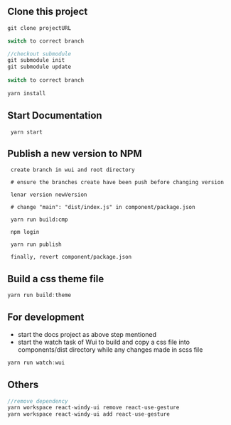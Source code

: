 ## Clone this project
```js
git clone projectURL

switch to correct branch

//checkout submodule
git submodule init
git submodule update
  
switch to correct branch
    
yarn install

```


## Start Documentation
```
 yarn start
```

## Publish a new version to NPM
```
 create branch in wui and root directory 
 
 # ensure the branches create have been push before changing version 
 
 lenar version newVersion
 
 # change "main": "dist/index.js" in component/package.json
 
 yarn run build:cmp
 
 npm login
 
 yarn run publish
 
 finally, revert component/package.json
```

## Build a css theme file
```js
yarn run build:theme 

```

## For development
* start the docs project as above step mentioned
* start the watch task of Wui to build and copy a css file into components/dist directory while any changes made in scss file
```js
yarn run watch:wui
```


## Others
```js
//remove dependency
yarn workspace react-windy-ui remove react-use-gesture
yarn workspace react-windy-ui add react-use-gesture

```